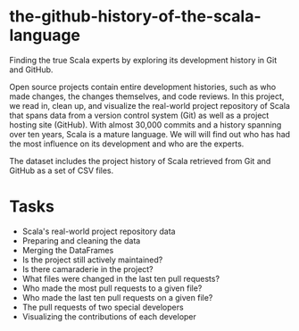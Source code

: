 # the-github-history-of-the-scala-language
Finding the true Scala experts by exploring its development history in Git and GitHub.

Open source projects contain entire development histories, such as who made changes, the changes themselves, and code reviews. In this project, we read in, clean up, and visualize the real-world project repository of Scala that spans data from a version control system (Git) as well as a project hosting site (GitHub). With almost 30,000 commits and a history spanning over ten years, Scala is a mature language. We will will find out who has had the most influence on its development and who are the experts.

The dataset includes the project history of Scala retrieved from Git and GitHub as a set of CSV files.

# Tasks

- Scala's real-world project repository data
- Preparing and cleaning the data
- Merging the DataFrames
- Is the project still actively maintained?
- Is there camaraderie in the project?
- What files were changed in the last ten pull requests?
- Who made the most pull requests to a given file?
- Who made the last ten pull requests on a given file?
- The pull requests of two special developers
- Visualizing the contributions of each developer

